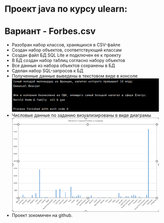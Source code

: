 # Проект java по курсу ulearn:
# Вариант - Forbes.csv

- Разобран набор классов, хранящихся в CSV-файле
- Создан набор объектов, соответствующий классам
- Создан файл БД SQL Lite и подключен ее к проекту
- В БД создан набор таблиц согласно набору объектов
- Все данные из набора объектов сохранены в БД
- Сделан набор SQL-запросов к БД
- Полученные данные выведены в текстовом виде в консоле
![Alt text](.\stuff\console.png?raw=true)
- Числовые данные по заданию визуализированы в виде диаграмы
![Alt text](.\stuff\graph.png?raw=true)
- Проект зокомичен на github.
